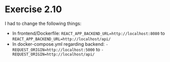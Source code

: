 # Exercise 2.10

I had to change the following things:
* In frontend/Dockerfile: `REACT_APP_BACKEND_URL=http://localhost:8080` to `REACT_APP_BACKEND_URL=http://localhost/api/`
* In docker-compose.yml regarding backend: `- REQUEST_ORIGIN=http://localhost:5000` to `- REQUEST_ORIGIN=http://localhost/api/`
